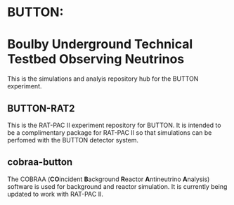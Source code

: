 # BUTTON:
# **B**oulby **U**nderground **T**echnical **T**estbed **O**bserving **N**eutrinos

This is the simulations and analyis repository hub for the BUTTON experiment.

## BUTTON-RAT2
This is the RAT-PAC II experiment repository for BUTTON. It is intended to be a complimentary package for RAT-PAC II so that simulations can be perfomed with the BUTTON detector system. 

## cobraa-button
The COBRAA (**CO**incident **B**ackground **R**eactor **A**ntineutrino **A**nalysis) software is used for background and reactor simulation. It is currently being updated to work with RAT-PAC II. 


